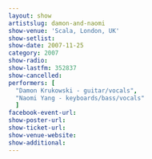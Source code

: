 ```yaml
---
layout: show
artistslug: damon-and-naomi
show-venue: 'Scala, London, UK'
show-setlist: 
show-date: 2007-11-25
category: 2007
show-radio: 
show-lastfm: 352837
show-cancelled: 
performers: [
  "Damon Krukowski - guitar/vocals",
  "Naomi Yang - keyboards/bass/vocals"
  ]
facebook-event-url: 
show-poster-url: 
show-ticket-url: 
show-venue-website: 
show-additional: 
---
```



